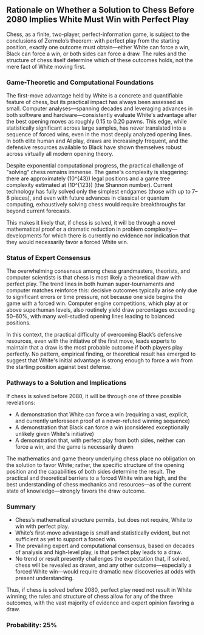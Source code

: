 ## Rationale on Whether a Solution to Chess Before 2080 Implies White Must Win with Perfect Play

Chess, as a finite, two-player, perfect-information game, is subject to the conclusions of Zermelo’s theorem: with perfect play from the starting position, exactly one outcome must obtain—either White can force a win, Black can force a win, or both sides can force a draw. The rules and the structure of chess itself determine which of these outcomes holds, not the mere fact of White moving first.

### Game-Theoretic and Computational Foundations

The first-move advantage held by White is a concrete and quantifiable feature of chess, but its practical impact has always been assessed as small. Computer analyses—spanning decades and leveraging advances in both software and hardware—consistently evaluate White's advantage after the best opening moves as roughly 0.15 to 0.20 pawns. This edge, while statistically significant across large samples, has never translated into a sequence of forced wins, even in the most deeply analyzed opening lines. In both elite human and AI play, draws are increasingly frequent, and the defensive resources available to Black have shown themselves robust across virtually all modern opening theory.

Despite exponential computational progress, the practical challenge of "solving" chess remains immense. The game's complexity is staggering: there are approximately \(10^{43}\) legal positions and a game tree complexity estimated at \(10^{123}\) (the Shannon number). Current technology has fully solved only the simplest endgames (those with up to 7–8 pieces), and even with future advances in classical or quantum computing, exhaustively solving chess would require breakthroughs far beyond current forecasts.

This makes it likely that, if chess is solved, it will be through a novel mathematical proof or a dramatic reduction in problem complexity—developments for which there is currently no evidence nor indication that they would necessarily favor a forced White win.

### Status of Expert Consensus

The overwhelming consensus among chess grandmasters, theorists, and computer scientists is that chess is most likely a theoretical draw with perfect play. The trend lines in both human super-tournaments and computer matches reinforce this: decisive outcomes typically arise only due to significant errors or time pressure, not because one side begins the game with a forced win. Computer engine competitions, which play at or above superhuman levels, also routinely yield draw percentages exceeding 50–60%, with many well-studied opening lines leading to balanced positions.

In this context, the practical difficulty of overcoming Black’s defensive resources, even with the initiative of the first move, leads experts to maintain that a draw is the most probable outcome if both players play perfectly. No pattern, empirical finding, or theoretical result has emerged to suggest that White's initial advantage is strong enough to force a win from the starting position against best defense.

### Pathways to a Solution and Implications

If chess is solved before 2080, it will be through one of three possible revelations:

- A demonstration that White can force a win (requiring a vast, explicit, and currently unforeseen proof of a never-refuted winning sequence)
- A demonstration that Black can force a win (considered exceptionally unlikely given White's initiative)
- A demonstration that, with perfect play from both sides, neither can force a win, and the game is necessarily drawn

The mathematics and game theory underlying chess place no obligation on the solution to favor White; rather, the specific structure of the opening position and the capabilities of both sides determine the result. The practical and theoretical barriers to a forced White win are high, and the best understanding of chess mechanics and resources—as of the current state of knowledge—strongly favors the draw outcome.

### Summary

- Chess’s mathematical structure permits, but does not require, White to win with perfect play.
- White’s first-move advantage is small and statistically evident, but not sufficient as yet to support a forced win.
- The prevailing expert and computational consensus, based on decades of analysis and high-level play, is that perfect play leads to a draw.
- No trend or result presently challenges the expectation that, if solved, chess will be revealed as drawn, and any other outcome—especially a forced White win—would require dramatic new discoveries at odds with present understanding.

Thus, if chess is solved before 2080, perfect play need not result in White winning; the rules and structure of chess allow for any of the three outcomes, with the vast majority of evidence and expert opinion favoring a draw.

### Probability: 25%